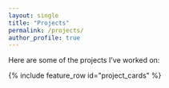 ```yaml
---
layout: single
title: "Projects"
permalink: /projects/
author_profile: true
---
```


Here are some of the projects I've worked on:

{% include feature_row id="project_cards" %}

